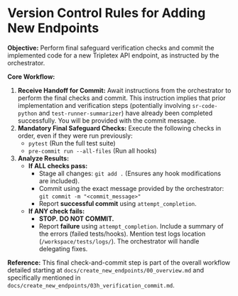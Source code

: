 # Version Control Rules for Adding New Endpoints

**Objective:** Perform final safeguard verification checks and commit the implemented code for a new Tripletex API endpoint, as instructed by the orchestrator.

**Core Workflow:**

1.  **Receive Handoff for Commit:** Await instructions from the orchestrator to perform the final checks and commit. This instruction implies that prior implementation and verification steps (potentially involving `sr-code-python` and `test-runner-summarizer`) have already been completed successfully. You will be provided with the commit message.
2.  **Mandatory Final Safeguard Checks:** Execute the following checks in order, even if they were run previously:
    *   `pytest` (Run the full test suite)
    *   `pre-commit run --all-files` (Run all hooks)
3.  **Analyze Results:**
    *   **If ALL checks pass:**
        *   Stage all changes: `git add .` (Ensures any hook modifications are included).
        *   Commit using the exact message provided by the orchestrator: `git commit -m "<commit_message>"`
        *   Report **successful commit** using `attempt_completion`.
    *   **If ANY check fails:**
        *   **STOP.** **DO NOT COMMIT.**
        *   Report **failure** using `attempt_completion`. Include a summary of the errors (failed tests/hooks). Mention test logs location (`/workspace/tests/logs/`). The orchestrator will handle delegating fixes.

**Reference:** This final check-and-commit step is part of the overall workflow detailed starting at `docs/create_new_endpoints/00_overview.md` and specifically mentioned in `docs/create_new_endpoints/03h_verification_commit.md`.
